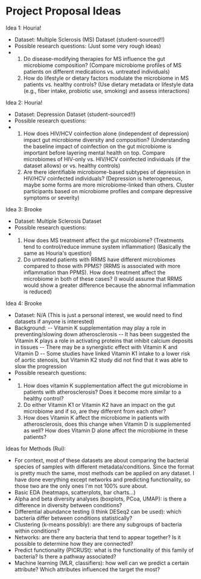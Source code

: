 # Project Proposal Ideas

Idea 1: Houria!
- Dataset: Multiple Sclerosis (MS) Dataset (student-sourced!!)
- Possible research questions: (Just some very rough ideas)
- 1) Do disease-modifying therapies for MS influence the gut microbiome composition? (Compare microbiome profiles of MS patients on different medications vs. untreated individuals)
  2) How do lifestyle or dietary factors modulate the microbiome in MS patients vs. healthy controls? (Use dietary metadata or lifestyle data (e.g., fiber intake, probiotic use, smoking) and assess interactions)

Idea 2: Houria!
- Dataset: Depression Dataset (student-sourced!!)
- Possible research questions:
- 1) How does HIV/HCV coinfection alone (independent of depression) impact gut microbiome diversity and composition? (Understanding the baseline impact of coinfection on the gut microbiome is important before layering mental health on top. Compare microbiomes of HIV-only vs. HIV/HCV coinfected individuals (if the dataset allows) or vs. healthy controls)
  2) Are there identifiable microbiome-based subtypes of depression in HIV/HCV coinfected individuals? (Depression is heterogeneous, maybe some forms are more microbiome-linked than others. Cluster participants based on microbiome profiles and compare depressive symptoms or severity)
 
Idea 3: Brooke
- Dataset: Multiple Sclerosis Dataset
- Possible research questions:
- 1) How does MS treatment affect the gut microbiome? (Treatments tend to control/reduce immune system inflammation) (Basically the same as Houria's question)
  2) Do untreated patients with RRMS have different microbiomes compared to those with PPMS? (RRMS is associated with more inflammation than PPMS). How does treatment affect the microbiome in both of these cases? (I would assume that RRMS would show a greater difference because the abnormal inflammation is reduced)
 
Idea 4: Brooke
- Dataset: N/A (This is just a personal interest, we would need to find datasets if anyone is interested)
- Background:
-- Vitamin K supplementation may play a role in preventing/slowing down atherosclerosis
-- It has been suggested the Vitamin K plays a role in activating proteins that inhibit calcium deposits in tissues
-- There may be a synergistic effect with Vitamin K and Vitamin D
-- Some studies have linked Vitamin K1 intake to a lower risk of aortic stenosis, but Vitamin K2 study did not find that it was able to slow the progression
- Possible research questions:
- 1) How does vitamin K supplementation affect the gut microbiome in patients with atherosclerosis? Does it become more similar to a healthy control?
  2) Do either Vitamin K1 or Vitamin K2 have an impact on the gut microbiome and if so, are they different from each other?
  3) How does Vitamin K affect the microbiome in patients with atherosclerosis, does this change when Vitamin D is supplemented as well? How does Vitamin D alone affect the microbiome in these patients?
 
Ideas for Methods (Rui):
- For context, most of these datasets are about comparing the bacterial species of samples with different metadata/conditions. Since the format is pretty much the same, most methods can be applied on any dataset. I have done everything except networks and predicting functionality, so those two are the only ones I'm not 100% sure about.
- Basic EDA (heatmaps, scatterplots, bar charts...)
- Alpha and beta diversity analyses (boxplots, PCoa, UMAP): is there a difference in diversity between conditions?
- Differential abundance testing (I think DESeq2 can be used): which bacteria differ between conditions statistically?
- Clustering (k-means possibly): are there any subgroups of bacteria within conditions?
- Networks: are there any bacteria that tend to appear together? Is it possible to determine how they are connected?
- Predict functionality (PICRUSt): what is the functionality of this family of bacteria? Is there a pathway associated?
- Machine learning (MLR, classifiers): how well can we predict a certain attribute? Which attributes influenced the target the most?
